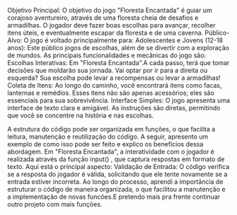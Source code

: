 
Objetivo Principal: O objetivo do jogo "Floresta Encantada" é guiar um corajoso aventureiro, através de uma floresta cheia de desafios e armadilhas. O jogador deve fazer boas escolhas para avançar, recolher itens úteis, e eventualmente escapar da floresta e de uma caverna.
Público-Alvo: O jogo é voltado principalmente para:
Adolescentes e Jovens (12-18 anos): Este público jogos de escolhas, além de se divertir com a exploração de mundos.
As principais funcionalidades e mecânicas do jogo são: 
Escolhas Interativas:
Em "Floresta Encantada".A cada passo, terá que tomar decisões que moldarão sua jornada. Vai optar por ir para a direita ou esquerda? Sua escolha pode levar a recompensas ou levar a armadilhas!
Coleta de Itens:
Ao longo do caminho, você encontrará itens como facas, lanternas e remédios. Esses itens não são apenas acessórios; eles são essenciais para sua sobrevivência.
Interface Simples:
O jogo apresenta uma interface de texto clara e amigável. As instruções são diretas, permitindo que você se concentre na história e nas escolhas.


A estrutura do código pode ser organizada em funções, o que facilita a leitura, manutenção e reutilização do código. A seguir, apresento um exemplo de como isso pode ser feito e explico os benefícios dessa abordagem.
Em "Floresta Encantada", a interatividade com o jogador é realizada através da função input() , que captura respostas em formato de texto. Aqui está o principal aspecto:
Validação de Entrada: O código verifica se a resposta do jogador é válida, solicitando que ele tente novamente se a entrada estiver incorreta.
Ao longo do processo, aprendi a importância de estruturar o código de maneira organizada, o que facilitou a manutenção e a implementação de novas funcões.E pretendo mais pra frente continuar outro projeto com mais funções.

